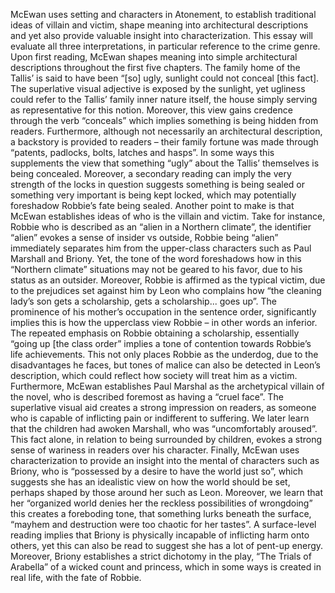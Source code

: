 McEwan uses setting and characters in Atonement, to establish traditional ideas of villain and victim,
shape meaning into architectural descriptions and yet also provide valuable insight into characterization.
This essay will evaluate all three interpretations, in particular reference to the crime genre.
Upon first reading, McEwan shapes meaning into simple architectural descriptions throughout the first
five chapters. The family home of the Tallis’ is said to have been “[so] ugly, sunlight could not conceal
[this fact]. The superlative visual adjective is exposed by the sunlight, yet ugliness could refer to the
Tallis’ family inner nature itself, the house simply serving as representative for this notion. Moreover,
this view gains credence through the verb “conceals” which implies something is being hidden from
readers. Furthermore, although not necessarily an architectural description, a backstory is provided to
readers – their family fortune was made through “patents, padlocks, bolts, latches and hasps”. In some
ways this supplements the view that something “ugly” about the Tallis’ themselves is being concealed.
Moreover, a secondary reading can imply the very strength of the locks in question suggests something
is being sealed or something very important is being kept locked, which may potentially foreshadow
Robbie’s fate being sealed.
Another point to make is that McEwan establishes ideas of who is the villain and victim. Take for
instance, Robbie who is described as an “alien in a Northern climate”, the identifier “alien” evokes a
sense of insider vs outside, Robbie being “alien” immediately separates him from the upper-class
characters such as Paul Marshall and Briony. Yet, the tone of the word foreshadows how in this
“Northern climate” situations may not be geared to his favor, due to his status as an outsider.
Moreover, Robbie is affirmed as the typical victim, due to the prejudices set against him by Leon who
complains how “the cleaning lady’s son gets a scholarship, gets a scholarship... goes up”. The
prominence of his mother’s occupation in the sentence order, significantly implies this is how the upperclass view Robbie – in other words an inferior. The repeated emphasis on Robbie obtaining a
scholarship, essentially “going up [the class order” implies a tone of contention towards Robbie’s life
achievements. This not only places Robbie as the underdog, due to the disadvantages he faces, but
tones of malice can also be detected in Leon’s description, which could reflect how society will treat him
as a victim. Furthermore, McEwan establishes Paul Marshal as the archetypical villain of the novel, who
is described foremost as having a “cruel face”. The superlative visual aid creates a strong impression on
readers, as someone who is capable of inflicting pain or indifferent to suffering. We later learn that the
children had awoken Marshall, who was “uncomfortably aroused”. This fact alone, in relation to being
surrounded by children, evokes a strong sense of wariness in readers over his character.
Finally, McEwan uses characterization to provide an insight into the mental of characters such as Briony,
who is “possessed by a desire to have the world just so”, which suggests she has an idealistic view on
how the world should be set, perhaps shaped by those around her such as Leon. Moreover, we learn
that her “organized world denies her the reckless possibilities of wrongdoing” this creates a foreboding
tone, that something lurks beneath the surface, “mayhem and destruction were too chaotic for her
tastes”. A surface-level reading implies that Briony is physically incapable of inflicting harm onto others,
yet this can also be read to suggest she has a lot of pent-up energy. Moreover, Briony establishes a strict
dichotomy in the play, “The Trials of Arabella” of a wicked count and princess, which in some ways is
created in real life, with the fate of Robbie.
